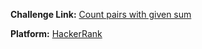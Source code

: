 **Challenge Link:** [Count pairs with given sum](hackerrank.com/contests/90-days-of-coding/challenges/count-pairs-with-given-sum-1-1)

**Platform:** [HackerRank](https://hackerrank.com/)
